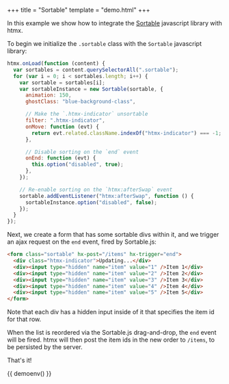 +++
title = "Sortable"
template = "demo.html"
+++

In this example we show how to integrate the [Sortable](https://sortablejs.github.io/Sortable/) javascript library with
htmx.

To begin we initialize the `.sortable` class with the `Sortable` javascript library:

```js
htmx.onLoad(function (content) {
  var sortables = content.querySelectorAll(".sortable");
  for (var i = 0; i < sortables.length; i++) {
    var sortable = sortables[i];
    var sortableInstance = new Sortable(sortable, {
      animation: 150,
      ghostClass: "blue-background-class",

      // Make the `.htmx-indicator` unsortable
      filter: ".htmx-indicator",
      onMove: function (evt) {
        return evt.related.className.indexOf("htmx-indicator") === -1;
      },

      // Disable sorting on the `end` event
      onEnd: function (evt) {
        this.option("disabled", true);
      },
    });

    // Re-enable sorting on the `htmx:afterSwap` event
    sortable.addEventListener("htmx:afterSwap", function () {
      sortableInstance.option("disabled", false);
    });
  }
});
```

Next, we create a form that has some sortable divs within it, and we trigger an ajax request on the `end` event, fired
by Sortable.js:

```html
<form class="sortable" hx-post="/items" hx-trigger="end">
  <div class="htmx-indicator">Updating...</div>
  <div><input type="hidden" name="item" value="1" />Item 1</div>
  <div><input type="hidden" name="item" value="2" />Item 2</div>
  <div><input type="hidden" name="item" value="3" />Item 3</div>
  <div><input type="hidden" name="item" value="4" />Item 4</div>
  <div><input type="hidden" name="item" value="5" />Item 5</div>
</form>
```

Note that each div has a hidden input inside of it that specifies the item id for that row.

When the list is reordered via the Sortable.js drag-and-drop, the `end` event will be fired. htmx will then post the
item ids in the new order to `/items`, to be persisted by the server.

That's it!

{{ demoenv() }}

<script src="https://cdn.jsdelivr.net/npm/sortablejs@latest/Sortable.min.js"></script>
<script>

    //=========================================================================
    // Fake Server Side Code
    //=========================================================================
    htmx.onLoad(function(content) {
        var sortables = content.querySelectorAll(".sortable");
        for (var i = 0; i < sortables.length; i++) {
          var sortable = sortables[i];
          var sortableInstance = new Sortable(sortable, {
              animation: 150,
              ghostClass: 'blue-background-class',

              // Make the `.htmx-indicator` unsortable
              filter: ".htmx-indicator",
              onMove: function (evt) {
                return evt.related.className.indexOf('htmx-indicator') === -1;
              },

              // Disable sorting on the `end` event
              onEnd: function (evt) {
                this.option("disabled", true);
              }
          });

          // Re-enable sorting on the `htmx:afterSwap` event
          sortable.addEventListener("htmx:afterSwap", function() {
            sortableInstance.option("disabled", false);
          });
        }
    })
    
    var listItems = [1, 2, 3, 4, 5]
    // routes
    init("/demo", function(request, params){
      return '<form id="example1" class="list-group col sortable" hx-post="/items" hx-trigger="end">' +
      listContents()
      + "\n</form>";
    });
    
    onPost("/items", function (request, params) {
      console.log(params);
      listItems = params.item;
      return listContents();
    });
    
    // templates
    function listContents() {
      return '<div class="htmx-indicator" style="cursor: default">Updating...</div>' + listItems.map(function(val) {
        return `  <div style="border:1px solid #DEDEDE; padding:12px; margin: 8px; width:200px; cursor: grab" ondrag="this.style.cursor = 'grabbing'" ><input type="hidden" name="item" value="` + val + `"/> Item ` + val + `</div>`;
      }).join("\n");
    }

</script>
